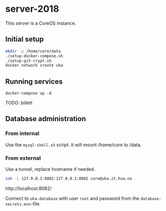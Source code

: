 # server-2018

This server is a CoreOS instance.

## Initial setup

```bash
mkdir -p /home/core/data
./setup-docker-compose.sh
./setup-git-crypt.sh
docker network create uka
```

## Running services

```
docker-compose up -d
```

TODO: billett

## Database administration

### From internal

Use the `mysql-shell.sh` script. It will mount /home/core to /data.

### From external

Use a tunnel, replace hostname if needed.

```bash
ssh -L 127.0.0.1:8082:127.0.0.1:8082 core@uka.zt.hsw.no
```

http://localhost:8082/

Connect to `uka-database` with user `root` and password from the
`database-secrets.env`-file.
